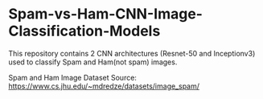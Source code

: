 # Spam-vs-Ham-CNN-Image-Classification-Models
This repository contains 2 CNN architectures (Resnet-50 and Inceptionv3) used to classify Spam and Ham(not spam) images. 


Spam and Ham Image Dataset Source:
https://www.cs.jhu.edu/~mdredze/datasets/image_spam/

